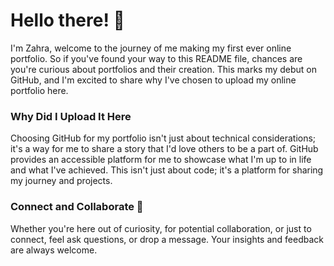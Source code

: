 # Hello there! 🚀

I'm Zahra, welcome to the journey of me making my first ever online portfolio. So if you've found your way to this README file, chances are you're curious about portfolios and their creation. This marks my debut on GitHub, and I'm excited to share why I've chosen to upload my online portfolio here.

### Why Did I Upload It Here

Choosing GitHub for my portfolio isn't just about technical considerations; it's a way for me to share a story that I'd love others to be a part of. GitHub provides an accessible platform for me to showcase what I'm up to in life and what I've achieved. This isn't just about code; it's a platform for sharing my journey and projects.

### Connect and Collaborate 🤝

Whether you're here out of curiosity, for potential collaboration, or just to connect, feel ask questions, or drop a message. Your insights and feedback are always welcome.

